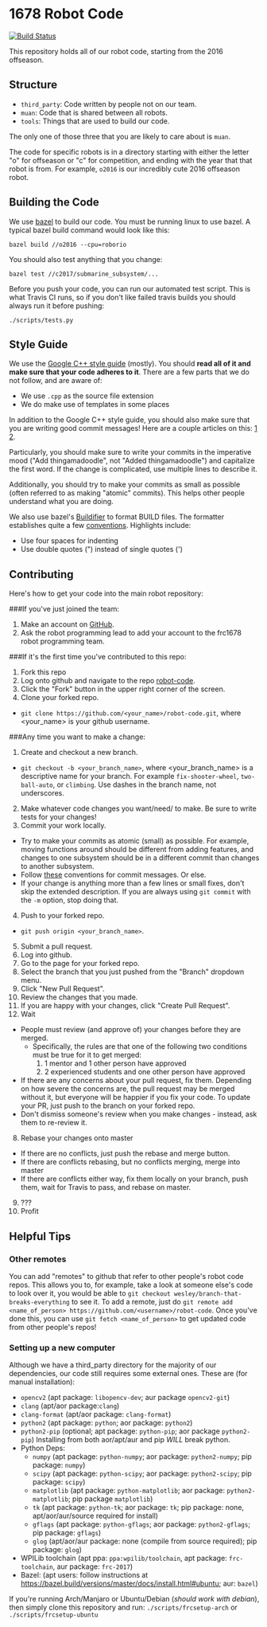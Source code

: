# 1678 Robot Code
[![Build Status](https://travis-ci.com/frc1678/robot-code.svg?token=zuwbfFQzhVsdFka5YhYy&branch=master)](https://travis-ci.com/frc1678/robot-code)

This repository holds all of our robot code, starting from the 2016 offseason.

## Structure

* `third_party`: Code written by people not on our team.
* `muan`: Code that is shared between all robots.
* `tools`: Things that are used to build our code.

The only one of those three that you are likely to care about is `muan`.

The code for specific robots is in a directory starting with either the letter "o" for offseason or "c" for competition, and ending with the year that that robot is from. For example, `o2016` is our incredibly cute 2016 offseason robot.

## Building the Code

We use [bazel](https://bazel.io) to build our code. You must be running linux to use bazel. A typical bazel build command would look like this:

```
bazel build //o2016 --cpu=roborio
```

You should also test anything that you change:

```
bazel test //c2017/submarine_subsystem/...
```

Before you push your code, you can run our automated test script. This is what Travis CI runs, so if you don't like failed travis builds you should always run it before pushing:

```
./scripts/tests.py
```

## Style Guide

We use the [Google C++ style guide](https://google.github.io/styleguide/cppguide.html) (mostly). You should **read all of it and make sure that your code adheres to it**. There are a few parts that we do not follow, and are aware of:

* We use `.cpp` as the source file extension
* We do make use of templates in some places

In addition to the Google C++ style guide, you should also make sure that you are writing good commit messages! Here are a couple articles on this: [1](http://tbaggery.com/2008/04/19/a-note-about-git-commit-messages.html) [2](http://chris.beams.io/posts/git-commit/).

Particularly, you should make sure to write your commits in the imperative mood ("Add thingamadoodle", not "Added thingamadoodle") and capitalize the first word. If the change is complicated, use multiple lines to describe it.

Additionally, you should try to make your commits as small as possible (often referred to as making "atomic" commits). This helps other people understand what you are doing.

We also use bazel's [Buildifier](https://github.com/bazelbuild/buildifier) to format BUILD files. The formatter
establishes quite a few
[conventions](https://github.com/bazelbuild/bazel/blob/master/site/versions/master/docs/skylark/build-style.md).
Highlights include:

 - Use four spaces for indenting
 - Use double quotes (") instead of single quotes (')

## Contributing

Here's how to get your code into the main robot repository:

###If you've just joined the team:
1. Make an account on [GitHub](https://github.com/).
2. Ask the robot programming lead to add your account to the frc1678 robot programming team.

###If it's the first time you've contributed to this repo:
1. Fork this repo
  1. Log onto github and navigate to the repo [robot-code](https://github.com/frc1678/robot-code).
  2. Click the "Fork" button in the upper right corner of the screen.
2. Clone your forked repo.
  * `git clone https://github.com/<your_name>/robot-code.git`, where <your_name> is your github username.

###Any time you want to make a change:
1. Create and checkout a new branch.
  * `git checkout -b <your_branch_name>`, where <your_branch_name> is a descriptive name for your branch. For example `fix-shooter-wheel`, `two-ball-auto`, or `climbing`. Use dashes in the branch name, not underscores.
2. Make whatever code changes you want/need/ to make. Be sure to write tests for your changes!
3. Commit your work locally.
  * Try to make your commits as atomic (small) as possible. For example, moving functions around should be different from adding features, and changes to one subsystem should be in a different commit than changes to another subsystem.
  * Follow [these](http://tbaggery.com/2008/04/19/a-note-about-git-commit-messages.html) conventions for commit messages. Or else.
  * If your change is anything more than a few lines or small fixes, don't skip the extended description. If you are always using `git commit` with the `-m` option, stop doing that.
4. Push to your forked repo.
  * `git push origin <your_branch_name>`.
5. Submit a pull request.
  1. Log into github.
  2. Go to the page for your forked repo.
  3. Select the branch that you just pushed from the "Branch" dropdown menu.
  4. Click "New Pull Request".
  5. Review the changes that you made.
  6. If you are happy with your changes, click "Create Pull Request".
6. Wait
  * People must review (and approve of) your changes before they are merged.
    * Specifically, the rules are that one of the following two conditions must be true for it to get merged:
      1. 1 mentor and 1 other person have approved
      2. 2 experienced students and one other person have approved
  * If there are any concerns about your pull request, fix them. Depending on how severe the concerns are, the pull request may be merged without it, but everyone will be happier if you fix your code. To update your PR, just push to the branch on your forked repo.
  * Don't dismiss someone's review when you make changes - instead, ask them to re-review it.
8. Rebase your changes onto master
  * If there are no conflicts, just push the rebase and merge button.
  * If there are conflicts rebasing, but no conflicts merging, merge into master
  * If there are conflicts either way, fix them locally on your branch, push them, wait for Travis to pass, and rebase on master.
9. ???
10. Profit

## Helpful Tips

### Other remotes

You can add "remotes" to github that refer to other people's robot code repos. This allows you to, for example, take a look at someone else's code to look over it, you would be able to `git checkout wesley/branch-that-breaks-everything` to see it. To add a remote, just do `git remote add <name_of_person> https://github.com/<username>/robot-code`. Once you've done this, you can use `git fetch <name_of_person>` to get updated code from other people's repos!

### Setting up a new computer

Although we have a third_party directory for the majority of our dependencies, our code still requires some external ones. These are (for manual installation):
  * `opencv2` (apt package: `libopencv-dev`; aur package `opencv2-git`)
  * `clang` (apt/aor package:`clang`)
  * `clang-format` (apt/aor package: `clang-format`)
  * `python2` (apt package: `python`; aor package: `python2`)
  * `python2-pip` (optional; apt package: `python-pip`; aor package `python2-pip`) Installing from both aor/apt/aur and pip *WILL* break python.
  * Python Deps:
    * `numpy` (apt package: `python-numpy`; aor package: `python2-numpy`; pip package: `numpy`)
    * `scipy` (apt package: `python-scipy`; aor package: `python2-scipy`; pip package: `scipy`)
    * `matplotlib` (apt package: `python-matplotlib`; aor package: `python2-matplotlib`; pip package `matplotlib`)
    * `tk` (apt package: `python-tk`; aor package: `tk`; pip package: none, apt/aor/aur/source required for install)
    * `gflags` (apt package: `python-gflags`; aor package: `python2-gflags`; pip package: `gflags`)
    * `glog` (apt/aor/aur package: none (compile from source required); pip package: `glog`)
  * WPILib toolchain (apt ppa: `ppa:wpilib/toolchain`, apt package: `frc-toolchain`, aur package: `frc-2017`)
  * Bazel: (apt users: follow instructions at https://bazel.build/versions/master/docs/install.html#ubuntu; aur: `bazel`)

If you're running Arch/Manjaro or Ubuntu/Debian (_should work with debian_), then simply clone this repository and run:
`./scripts/frcsetup-arch` or `./scripts/frcsetup-ubuntu`
